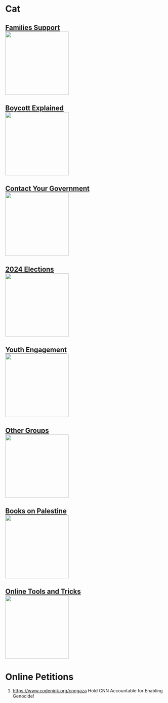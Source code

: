 # Cat

## [Families Support </br><img src="../../../Families/blob/main/SocialPreviewImage.jpg" width="200"/>](../../../Families)


## [Boycott Explained </br><img src="../../../Boycott/blob/main/SocialPreviewImage.jpg" width="200"/>](../../../Boycott)


## [Contact Your Government </br><img src="../../../Contact-Your-Government/blob/main/SocialPreviewImage.jpg" width="200"/>](../../../Contact-Your-Government)


## [2024 Elections </br><img src="../../../2024-Elections/blob/main/SocialPreviewImage.jpg" width="200"/>](../../../2024-Elections)


## [Youth Engagement </br><img src="../../../Youth-Engagement/blob/main/SocialPreviewImage.jpg" width="200"/>](../../../Youth-Engagement)


## [Other Groups </br><img src="../../../OtherGroups/blob/main/SocialPreviewImage.jpg" width="200"/>](../../../OtherGroups)


## [Books on Palestine </br><img src="../../../Books-on-Palestine/blob/main/SocialPreviewImage.jpg" width="200"/>](../../../Books-on-Palestine)


## [Online Tools and Tricks </br><img src="../../../Tools/blob/main/SocialPreviewImage.jpg" width="200"/>](../../../Tools)


# Online Petitions
1. https://www.codepink.org/cnngaza   Hold CNN Accountable for Enabling Genocide!






